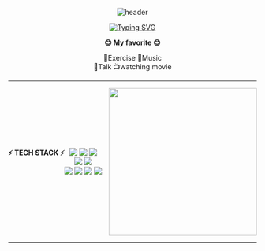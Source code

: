 <div align="center" style="text-align: center;">

![header](https://capsule-render.vercel.app/api?type=waving&color=dcdcdc&text=&animation=twinkling&height=80)

[![Typing SVG](https://readme-typing-svg.demolab.com?font=Alkatra&weight=500&size=45&duration=3500&pause=3&color=333333&center=true&vCenter=true&multiline=true&repeat=true&width=1000&height=100&lines=Welcome+to+YoungSoon12's+GitHub!👋)](https://git.io/typing-svg)

</div>

<div align="center">
  
<b>😊 My favorite 😊</b>
<br />

💪Exercise 🎵Music <br>
💬Talk 📺watching movie

</div>

<hr>

<div align="center" style="display: flex; justify-content: space-between; align-items: center;">

  <div style="display: flex; flex-wrap: wrap; justify-content: flex-start;">
    <b>⚡ TECH STACK ⚡</b> <br />
    <span>
      <img src="https://img.shields.io/badge/html5-E34F26?style=flat&logo=html5&logoColor=white">
      <img src="https://img.shields.io/badge/css-1572B6?style=flat&logo=css3&logoColor=white">
      <img src="https://img.shields.io/badge/javascript-F7DF1E?style=flat&logo=javascript&logoColor=black">
      <br>
      <img src="https://img.shields.io/badge/React-61DAFB?style=flat&logo=React&logoColor=black"/>
      <img src="https://img.shields.io/badge/Node.js-339933?style=flat&logo=Node.js&logoColor=white"/>
      <br>
      <img src="https://img.shields.io/badge/GitHub-181717?style=flat&logo=GitHub&logoColor=white"/>
      <img src="https://img.shields.io/badge/Notion-white?style=flat&logo=Notion&logoColor=000000">
      <img src="https://img.shields.io/badge/Slack-4A154B?style=flat&logo=Slack&logoColor=white">
      <img src="https://img.shields.io/badge/Discord-5865f2?style=flat&logo=Discord&logoColor=white">
    </span>
  </div>

  <span>
    <img src="https://github-readme-stats.vercel.app/api/top-langs/?username=youngsoon12&layout=compact&card_width=445&langs_count=6" width="300" />
  </span>

</div>

<hr>

